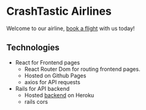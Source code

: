 # CrashTastic Airlines

Welcome to our airline, [book a flight](www.google.com) with us today!

## Technologies

- React for Frontend pages
  - React Router Dom for routing frontend pages.
  - Hosted on Github Pages
  - axios for API requests
- Rails for API backend
  - Hosted [backend](www.google.com) on Heroku
  - rails cors
